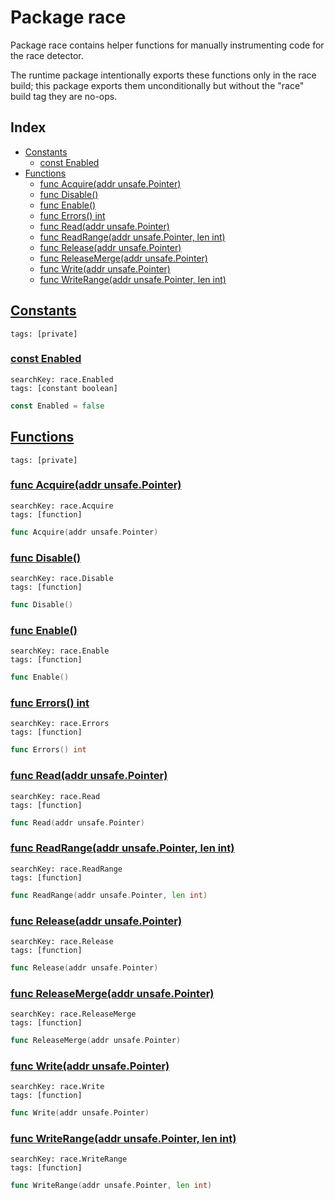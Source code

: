 # Package race

Package race contains helper functions for manually instrumenting code for the race detector. 

The runtime package intentionally exports these functions only in the race build; this package exports them unconditionally but without the "race" build tag they are no-ops. 

## Index

* [Constants](#const)
    * [const Enabled](#Enabled)
* [Functions](#func)
    * [func Acquire(addr unsafe.Pointer)](#Acquire)
    * [func Disable()](#Disable)
    * [func Enable()](#Enable)
    * [func Errors() int](#Errors)
    * [func Read(addr unsafe.Pointer)](#Read)
    * [func ReadRange(addr unsafe.Pointer, len int)](#ReadRange)
    * [func Release(addr unsafe.Pointer)](#Release)
    * [func ReleaseMerge(addr unsafe.Pointer)](#ReleaseMerge)
    * [func Write(addr unsafe.Pointer)](#Write)
    * [func WriteRange(addr unsafe.Pointer, len int)](#WriteRange)


## <a id="const" href="#const">Constants</a>

```
tags: [private]
```

### <a id="Enabled" href="#Enabled">const Enabled</a>

```
searchKey: race.Enabled
tags: [constant boolean]
```

```Go
const Enabled = false
```

## <a id="func" href="#func">Functions</a>

```
tags: [private]
```

### <a id="Acquire" href="#Acquire">func Acquire(addr unsafe.Pointer)</a>

```
searchKey: race.Acquire
tags: [function]
```

```Go
func Acquire(addr unsafe.Pointer)
```

### <a id="Disable" href="#Disable">func Disable()</a>

```
searchKey: race.Disable
tags: [function]
```

```Go
func Disable()
```

### <a id="Enable" href="#Enable">func Enable()</a>

```
searchKey: race.Enable
tags: [function]
```

```Go
func Enable()
```

### <a id="Errors" href="#Errors">func Errors() int</a>

```
searchKey: race.Errors
tags: [function]
```

```Go
func Errors() int
```

### <a id="Read" href="#Read">func Read(addr unsafe.Pointer)</a>

```
searchKey: race.Read
tags: [function]
```

```Go
func Read(addr unsafe.Pointer)
```

### <a id="ReadRange" href="#ReadRange">func ReadRange(addr unsafe.Pointer, len int)</a>

```
searchKey: race.ReadRange
tags: [function]
```

```Go
func ReadRange(addr unsafe.Pointer, len int)
```

### <a id="Release" href="#Release">func Release(addr unsafe.Pointer)</a>

```
searchKey: race.Release
tags: [function]
```

```Go
func Release(addr unsafe.Pointer)
```

### <a id="ReleaseMerge" href="#ReleaseMerge">func ReleaseMerge(addr unsafe.Pointer)</a>

```
searchKey: race.ReleaseMerge
tags: [function]
```

```Go
func ReleaseMerge(addr unsafe.Pointer)
```

### <a id="Write" href="#Write">func Write(addr unsafe.Pointer)</a>

```
searchKey: race.Write
tags: [function]
```

```Go
func Write(addr unsafe.Pointer)
```

### <a id="WriteRange" href="#WriteRange">func WriteRange(addr unsafe.Pointer, len int)</a>

```
searchKey: race.WriteRange
tags: [function]
```

```Go
func WriteRange(addr unsafe.Pointer, len int)
```

